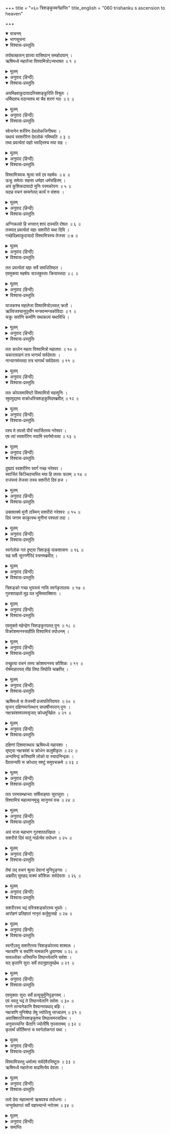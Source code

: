 +++
title = "०६० त्रिशङ्कुस्वर्गप्राप्तिः"
title_english = "060 trishanku s ascension to heaven"

+++
<details open><summary>वाचनम्</summary>
<div caption="श्रीराम-हरिसीताराममूर्ति-घनपाठिभ्यां वचनम्" class="audioEmbed" src="https://archive.org/download/Ramayana-recitation-Sriram-harisItArAmamUrti-Ghanapaati-v2/Kanda_1/Kanda_1_BK-060-Thrishamkoh_Swarga_Prapthihi.mp3"></div>
</details>

<details><summary>भागसूचना</summary>

60. विश्वामित्रका ऋषियोंसे त्रिशंकुका यज्ञ करानेके लिये अनुरोध, ऋषियोंद्वारा यज्ञका आरम्भ, त्रिशंकुका सशरीर स्वर्गगमन, इन्द्रद्वारा स्वर्गसे उनके गिराये जानेपर क्षुब्ध हुए विश्वामित्रका नूतन देवसर्गके लिये उद्योग, फिर देवताओंके अनुरोधसे उनका इस कार्यसे विरत होना
</details>

<details open><summary>विश्वास-प्रस्तुतिः</summary>

तपोबलहतान् ज्ञात्वा वासिष्ठान् समहोदयान् ।  
ऋषिमध्ये महातेजा विश्वामित्रोऽभ्यभाषत ॥ १ ॥
</details>

<details><summary>मूलम्</summary>

तपोबलहतान् ज्ञात्वा वासिष्ठान् समहोदयान् ।  
ऋषिमध्ये महातेजा विश्वामित्रोऽभ्यभाषत ॥ १ ॥
</details>

<details><summary>अनुवाद (हिन्दी)</summary>

[शतानन्दजी कहते हैं—श्रीराम!] महोदयसहित वसिष्ठके पुत्रोंको अपने तपोबलसे नष्ट हुआ जान महातेजस्वी विश्वामित्रने ऋषियोंके बीचमें इस प्रकार कहा— ॥ १ ॥
</details>

<details open><summary>विश्वास-प्रस्तुतिः</summary>

अयमिक्ष्वाकुदायादस्त्रिशङ्कुरिति विश्रुतः ।  
धर्मिष्ठश्च वदान्यश्च मां चैव शरणं गतः ॥ २ ॥
</details>

<details><summary>मूलम्</summary>

अयमिक्ष्वाकुदायादस्त्रिशङ्कुरिति विश्रुतः ।  
धर्मिष्ठश्च वदान्यश्च मां चैव शरणं गतः ॥ २ ॥
</details>

<details><summary>अनुवाद (हिन्दी)</summary>

‘मुनिवरो! ये इक्ष्वाकुवंशमें उत्पन्न राजा त्रिशंकु हैं । ये विख्यात नरेश बड़े ही धर्मात्मा और दानी रहे हैं तथा इस समय मेरी शरणमें आये हैं ॥ २ ॥
</details>

<details open><summary>विश्वास-प्रस्तुतिः</summary>

स्वेनानेन शरीरेण देवलोकजिगीषया ।  
यथायं स्वशरीरेण देवलोकं गमिष्यति ॥ ३ ॥  
तथा प्रवर्त्यतां यज्ञो भवद्भिश्च मया सह ।
</details>

<details><summary>मूलम्</summary>

स्वेनानेन शरीरेण देवलोकजिगीषया ।  
यथायं स्वशरीरेण देवलोकं गमिष्यति ॥ ३ ॥  
तथा प्रवर्त्यतां यज्ञो भवद्भिश्च मया सह ।
</details>

<details><summary>अनुवाद (हिन्दी)</summary>

‘इनकी इच्छा है कि मैं अपने इसी शरीरसे देवलोकपर अधिकार प्राप्त करूँ । अतः आपलोग मेरे साथ रहकर ऐसे यज्ञका अनुष्ठान करें, जिससे इन्हें इस शरीरसे ही देवलोककी प्राप्ति हो सके’ ॥ ३ १/२ ॥
</details>

<details open><summary>विश्वास-प्रस्तुतिः</summary>

विश्वामित्रवचः श्रुत्वा सर्व एव महर्षयः ॥ ४ ॥  
ऊचुः समेताः सहसा धर्मज्ञा धर्मसंहितम् ।  
अयं कुशिकदायादो मुनिः परमकोपनः ॥ ५ ॥  
यदाह वचनं सम्यगेतत् कार्यं न संशयः ।
</details>

<details><summary>मूलम्</summary>

विश्वामित्रवचः श्रुत्वा सर्व एव महर्षयः ॥ ४ ॥  
ऊचुः समेताः सहसा धर्मज्ञा धर्मसंहितम् ।  
अयं कुशिकदायादो मुनिः परमकोपनः ॥ ५ ॥  
यदाह वचनं सम्यगेतत् कार्यं न संशयः ।
</details>

<details><summary>अनुवाद (हिन्दी)</summary>

विश्वामित्रजीकी यह बात सुनकर धर्मको जाननेवाले सभी महर्षियोंने सहसा एकत्र होकर आपसमें धर्मयुक्त परामर्श किया—‘ब्राह्मणो! कुशिकके पुत्र विश्वामित्र मुनि बड़े क्रोधी हैं । ये जो बात कह रहे हैं, उसका ठीक तरहसे पालन करना चाहिये । इसमें संशय नहीं है ॥ ४-५ १/२ ॥
</details>

<details open><summary>विश्वास-प्रस्तुतिः</summary>

अग्निकल्पो हि भगवान् शापं दास्यति रोषतः ॥ ६ ॥  
तस्मात् प्रवर्त्यतां यज्ञः सशरीरो यथा दिवि ।  
गच्छेदिक्ष्वाकुदायादो विश्वामित्रस्य तेजसा ॥ ७ ॥
</details>

<details><summary>मूलम्</summary>

अग्निकल्पो हि भगवान् शापं दास्यति रोषतः ॥ ६ ॥  
तस्मात् प्रवर्त्यतां यज्ञः सशरीरो यथा दिवि ।  
गच्छेदिक्ष्वाकुदायादो विश्वामित्रस्य तेजसा ॥ ७ ॥
</details>

<details><summary>अनुवाद (हिन्दी)</summary>

‘ये भगवान् विश्वामित्र अग्निके समान तेजस्वी हैं । यदि इनकी बात नहीं मानी गयी तो ये रोषपूर्वक शाप दे देंगे । इसलिये ऐसे यज्ञका आरम्भ करना चाहिये, जिससे विश्वामित्रके तेजसे ये इक्ष्वाकुनन्दन त्रिशंकु सशरीर स्वर्गलोकमें जा सकें’ ॥ ६-७ ॥
</details>

<details open><summary>विश्वास-प्रस्तुतिः</summary>

ततः प्रवर्त्यतां यज्ञः सर्वे समधितिष्ठत ।  
एवमुक्त्वा महर्षयः सञ्जह्रुस्ताः क्रियास्तदा ॥ ८ ॥
</details>

<details><summary>मूलम्</summary>

ततः प्रवर्त्यतां यज्ञः सर्वे समधितिष्ठत ।  
एवमुक्त्वा महर्षयः सञ्जह्रुस्ताः क्रियास्तदा ॥ ८ ॥
</details>

<details><summary>अनुवाद (हिन्दी)</summary>

इस तरह विचार करके उन्होंने सर्वसम्मतिसे यह निश्चय किया कि ‘यज्ञ आरम्भ किया जाय ।’ ऐसा निश्चय करके महर्षियोंने उस समय अपना-अपना कार्य आरम्भ किया ॥ ८ ॥
</details>

<details open><summary>विश्वास-प्रस्तुतिः</summary>

याजकश्च महातेजा विश्वामित्रोऽभवत् क्रतौ ।  
ऋत्विजश्चानुपूर्व्येण मन्त्रवन्मन्त्रकोविदाः ॥ ९ ॥  
चक्रुः सर्वाणि कर्माणि यथाकल्पं यथाविधि ।
</details>

<details><summary>मूलम्</summary>

याजकश्च महातेजा विश्वामित्रोऽभवत् क्रतौ ।  
ऋत्विजश्चानुपूर्व्येण मन्त्रवन्मन्त्रकोविदाः ॥ ९ ॥  
चक्रुः सर्वाणि कर्माणि यथाकल्पं यथाविधि ।
</details>

<details><summary>अनुवाद (हिन्दी)</summary>

महातेजस्वी विश्वामित्र स्वयं ही उस यज्ञमें याजक (अध्वर्यु) हुए । फिर क्रमशः अनेक मन्त्रवेत्ता ब्राह्मण ऋत्विज् हुए; जिन्होंने कल्पशास्त्रके अनुसार विधि एवं मन्त्रोच्चारणपूर्वक सारे कार्य सम्पन्न किये ॥ ९ १/२ ॥
</details>

<details open><summary>विश्वास-प्रस्तुतिः</summary>

ततः कालेन महता विश्वामित्रो महातपाः ॥ १० ॥  
चकारावाहनं तत्र भागार्थं सर्वदेवताः ।  
नाभ्यागमंस्तदा तत्र भागार्थं सर्वदेवताः ॥ ११ ॥
</details>

<details><summary>मूलम्</summary>

ततः कालेन महता विश्वामित्रो महातपाः ॥ १० ॥  
चकारावाहनं तत्र भागार्थं सर्वदेवताः ।  
नाभ्यागमंस्तदा तत्र भागार्थं सर्वदेवताः ॥ ११ ॥
</details>

<details><summary>अनुवाद (हिन्दी)</summary>

तदनन्तर बहुत समयतक यत्नपूर्वक मन्त्रपाठ करके महातपस्वी विश्वामित्रने अपना-अपना भाग ग्रहण करनेके लिये सम्पूर्ण देवताओंका आवाहन किया; परंतु उस समय वहाँ भाग लेनेके लिये वे सब देवता नहीं आये ॥ १०-११ ॥
</details>

<details open><summary>विश्वास-प्रस्तुतिः</summary>

ततः कोपसमाविष्टो विश्वामित्रो महामुनिः ।  
स्रुवमुद्यम्य सक्रोधस्त्रिशङ्कुमिदमब्रवीत् ॥ १२ ॥
</details>

<details><summary>मूलम्</summary>

ततः कोपसमाविष्टो विश्वामित्रो महामुनिः ।  
स्रुवमुद्यम्य सक्रोधस्त्रिशङ्कुमिदमब्रवीत् ॥ १२ ॥
</details>

<details><summary>अनुवाद (हिन्दी)</summary>

इससे महामुनि विश्वामित्रको बड़ा क्रोध आया और उन्होंने स्रुवा उठाकर रोषके साथ राजा त्रिशंकुसे इस प्रकार कहा— ॥ १२ ॥
</details>

<details open><summary>विश्वास-प्रस्तुतिः</summary>

पश्य मे तपसो वीर्यं स्वार्जितस्य नरेश्वर ।  
एष त्वां स्वशरीरेण नयामि स्वर्गमोजसा ॥ १३ ॥
</details>

<details><summary>मूलम्</summary>

पश्य मे तपसो वीर्यं स्वार्जितस्य नरेश्वर ।  
एष त्वां स्वशरीरेण नयामि स्वर्गमोजसा ॥ १३ ॥
</details>

<details><summary>अनुवाद (हिन्दी)</summary>

‘नरेश्वर! अब तुम मेरे द्वारा उपार्जित तपस्याका बल देखो । मैं अभी तुम्हें अपनी शक्तिसे सशरीर स्वर्गलोकमें पहुँचाता हूँ ॥ १३ ॥
</details>

<details open><summary>विश्वास-प्रस्तुतिः</summary>

दुष्प्रापं स्वशरीरेण स्वर्गं गच्छ नरेश्वर ।  
स्वार्जितं किञ्चिदप्यस्ति मया हि तपसः फलम् ॥ १४ ॥  
राजंस्त्वं तेजसा तस्य सशरीरो दिवं व्रज ।
</details>

<details><summary>मूलम्</summary>

दुष्प्रापं स्वशरीरेण स्वर्गं गच्छ नरेश्वर ।  
स्वार्जितं किञ्चिदप्यस्ति मया हि तपसः फलम् ॥ १४ ॥  
राजंस्त्वं तेजसा तस्य सशरीरो दिवं व्रज ।
</details>

<details><summary>अनुवाद (हिन्दी)</summary>

‘राजन्! आज तुम अपने इस शरीरके साथ ही दुर्लभ स्वर्गलोकको जाओ । नरेश्वर! यदि मैंने तपस्याका कुछ भी फल प्राप्त किया है तो उसके प्रभावसे तुम सशरीर स्वर्गलोकको जाओ’ ॥ १४ १/२ ॥
</details>

<details open><summary>विश्वास-प्रस्तुतिः</summary>

उक्तवाक्ये मुनौ तस्मिन् सशरीरो नरेश्वरः ॥ १५ ॥  
दिवं जगाम काकुत्स्थ मुनीनां पश्यतां तदा ।
</details>

<details><summary>मूलम्</summary>

उक्तवाक्ये मुनौ तस्मिन् सशरीरो नरेश्वरः ॥ १५ ॥  
दिवं जगाम काकुत्स्थ मुनीनां पश्यतां तदा ।
</details>

<details><summary>अनुवाद (हिन्दी)</summary>

श्रीराम! विश्वामित्र मुनिके इतना कहते ही राजा त्रिशंकु सब मुनियोंके देखते-देखते उस समय अपने शरीरके साथ ही स्वर्गलोकको चले गये ॥ १५ १/२ ॥
</details>

<details open><summary>विश्वास-प्रस्तुतिः</summary>

स्वर्गलोकं गतं दृष्ट्वा त्रिशङ्कुं पाकशासनः ॥ १६ ॥  
सह सर्वैः सुरगणैरिदं वचनमब्रवीत् ।
</details>

<details><summary>मूलम्</summary>

स्वर्गलोकं गतं दृष्ट्वा त्रिशङ्कुं पाकशासनः ॥ १६ ॥  
सह सर्वैः सुरगणैरिदं वचनमब्रवीत् ।
</details>

<details><summary>अनुवाद (हिन्दी)</summary>

त्रिशंकुको स्वर्गलोकमें पहुँचा हुआ देख समस्त देवताओंके साथ पाकशासन इन्द्रने उनसे इस प्रकार कहा— ॥ १६ १/२ ॥
</details>

<details open><summary>विश्वास-प्रस्तुतिः</summary>

त्रिशङ्को गच्छ भूयस्त्वं नासि स्वर्गकृतालयः ॥ १७ ॥  
गुरुशापहतो मूढ पत भूमिमवाक्शिराः ।
</details>

<details><summary>मूलम्</summary>

त्रिशङ्को गच्छ भूयस्त्वं नासि स्वर्गकृतालयः ॥ १७ ॥  
गुरुशापहतो मूढ पत भूमिमवाक्शिराः ।
</details>

<details><summary>अनुवाद (हिन्दी)</summary>

‘मूर्ख त्रिशंकु! तू फिर यहाँसे लौट जा, तेरे लिये स्वर्गमें स्थान नहीं है । तू गुरुके शापसे नष्ट हो चुका है, अतः नीचे मुँह किये पुनः पृथ्वीपर गिर जा’ ॥ १७ १/२ ॥
</details>

<details open><summary>विश्वास-प्रस्तुतिः</summary>

एवमुक्तो महेन्द्रेण त्रिशङ्कुरपतत् पुनः ॥ १८ ॥  
विक्रोशमानस्त्राहीति विश्वामित्रं तपोधनम् ।
</details>

<details><summary>मूलम्</summary>

एवमुक्तो महेन्द्रेण त्रिशङ्कुरपतत् पुनः ॥ १८ ॥  
विक्रोशमानस्त्राहीति विश्वामित्रं तपोधनम् ।
</details>

<details><summary>अनुवाद (हिन्दी)</summary>

इन्द्रके इतना कहते ही राजा त्रिशंकु तपोधन विश्वामित्रको पुकारकर ‘त्राहि-त्राहि’ की रट लगाते हुए पुनः स्वर्गसे नीचे गिरे ॥ १८ १/२ ॥
</details>

<details open><summary>विश्वास-प्रस्तुतिः</summary>

तच्छ्रुत्वा वचनं तस्य क्रोशमानस्य कौशिकः ॥ १९ ॥  
रोषमाहारयत् तीव्रं तिष्ठ तिष्ठेति चाब्रवीत् ।
</details>

<details><summary>मूलम्</summary>

तच्छ्रुत्वा वचनं तस्य क्रोशमानस्य कौशिकः ॥ १९ ॥  
रोषमाहारयत् तीव्रं तिष्ठ तिष्ठेति चाब्रवीत् ।
</details>

<details><summary>अनुवाद (हिन्दी)</summary>

चीखते-चिल्लाते हुए त्रिशंकुकी वह करुण पुकार सुनकर कौशिक मुनिको बड़ा क्रोध हुआ । वे त्रिशंकुसे बोले— ‘राजन्! वहीं ठहर जा, वहीं ठहर जा’ (उनके ऐसा कहनेपर त्रिशंकु बीचमें ही लटके रह गये) ॥ १९ १/२ ॥
</details>

<details open><summary>विश्वास-प्रस्तुतिः</summary>

ऋषिमध्ये स तेजस्वी प्रजापतिरिवापरः ॥ २० ॥  
सृजन् दक्षिणमार्गस्थान् सप्तर्षीनपरान् पुनः ।  
नक्षत्रवंशमपरमसृजत् क्रोधमूर्च्छितः ॥ २१ ॥
</details>

<details><summary>मूलम्</summary>

ऋषिमध्ये स तेजस्वी प्रजापतिरिवापरः ॥ २० ॥  
सृजन् दक्षिणमार्गस्थान् सप्तर्षीनपरान् पुनः ।  
नक्षत्रवंशमपरमसृजत् क्रोधमूर्च्छितः ॥ २१ ॥
</details>

<details><summary>अनुवाद (हिन्दी)</summary>

तत्पश्चात् तेजस्वी विश्वामित्रने ऋषिमण्डलीके बीच दूसरे प्रजापतिके समान दक्षिणमार्गके लिये नये सप्तर्षियोंकी सृष्टि की तथा क्रोधसे भरकर उन्होंने नवीन नक्षत्रोंका भी निर्माण कर डाला ॥ २०-२१ ॥
</details>

<details open><summary>विश्वास-प्रस्तुतिः</summary>

दक्षिणां दिशमास्थाय ऋषिमध्ये महायशाः ।  
सृष्ट्वा नक्षत्रवंशं च क्रोधेन कलुषीकृतः ॥ २२ ॥  
अन्यमिन्द्रं करिष्यामि लोको वा स्यादनिन्द्रकः ।  
दैवतान्यपि स क्रोधात् स्रष्टुं समुपचक्रमे ॥ २३ ॥
</details>

<details><summary>मूलम्</summary>

दक्षिणां दिशमास्थाय ऋषिमध्ये महायशाः ।  
सृष्ट्वा नक्षत्रवंशं च क्रोधेन कलुषीकृतः ॥ २२ ॥  
अन्यमिन्द्रं करिष्यामि लोको वा स्यादनिन्द्रकः ।  
दैवतान्यपि स क्रोधात् स्रष्टुं समुपचक्रमे ॥ २३ ॥
</details>

<details><summary>अनुवाद (हिन्दी)</summary>

वे महायशस्वी मुनि क्रोधसे कलुषित हो दक्षिण दिशामें ऋषिमण्डलीके बीच नूतन नक्षत्रमालाओंकी सृष्टि करके यह विचार करने लगे कि ‘मैं दूसरे इन्द्रकी सृष्टि करूँगा अथवा मेरे द्वारा रचित स्वर्गलोक बिना इन्द्रके ही रहेगा ।’ ऐसा निश्चय करके उन्होंने क्रोधपूर्वक नूतन देवताओंकी सृष्टि प्रारम्भ की ॥ २२-२३ ॥
</details>

<details open><summary>विश्वास-प्रस्तुतिः</summary>

ततः परमसम्भ्रान्ताः सर्षिसङ्घाः सुरासुराः ।  
विश्वामित्रं महात्मानमूचुः सानुनयं वचः ॥ २४ ॥
</details>

<details><summary>मूलम्</summary>

ततः परमसम्भ्रान्ताः सर्षिसङ्घाः सुरासुराः ।  
विश्वामित्रं महात्मानमूचुः सानुनयं वचः ॥ २४ ॥
</details>

<details><summary>अनुवाद (हिन्दी)</summary>

इससे समस्त देवता, असुर और ऋषि-समुदाय बहुत घबराये और सभी वहाँ आकर महात्मा विश्वामित्रसे विनयपूर्वक बोले— ॥ २४ ॥
</details>

<details open><summary>विश्वास-प्रस्तुतिः</summary>

अयं राजा महाभाग गुरुशापपरिक्षतः ।  
सशरीरो दिवं यातुं नार्हत्येव तपोधन ॥ २५ ॥
</details>

<details><summary>मूलम्</summary>

अयं राजा महाभाग गुरुशापपरिक्षतः ।  
सशरीरो दिवं यातुं नार्हत्येव तपोधन ॥ २५ ॥
</details>

<details><summary>अनुवाद (हिन्दी)</summary>

‘महाभाग! ये राजा त्रिशंकु गुरुके शापसे अपना पुण्य नष्ट करके चाण्डाल हो गये हैं; अतः तपोधन! ये सशरीर स्वर्गमें जानेके कदापि अधिकारी नहीं हैं’ ॥
</details>

<details open><summary>विश्वास-प्रस्तुतिः</summary>

तेषां तद् वचनं श्रुत्वा देवानां मुनिपुङ्गवः ।  
अब्रवीत् सुमहद् वाक्यं कौशिकः सर्वदेवताः ॥ २६ ॥
</details>

<details><summary>मूलम्</summary>

तेषां तद् वचनं श्रुत्वा देवानां मुनिपुङ्गवः ।  
अब्रवीत् सुमहद् वाक्यं कौशिकः सर्वदेवताः ॥ २६ ॥
</details>

<details><summary>अनुवाद (हिन्दी)</summary>

उन देवताओंकी यह बात सुनकर मुनिवर कौशिकने सम्पूर्ण देवताओंसे परमोत्कृष्ट वचन कहा— ॥ २६ ॥
</details>

<details open><summary>विश्वास-प्रस्तुतिः</summary>

सशरीरस्य भद्रं वस्त्रिशङ्कोरस्य भूपतेः ।  
आरोहणं प्रतिज्ञातं नानृतं कर्तुमुत्सहे ॥ २७ ॥
</details>

<details><summary>मूलम्</summary>

सशरीरस्य भद्रं वस्त्रिशङ्कोरस्य भूपतेः ।  
आरोहणं प्रतिज्ञातं नानृतं कर्तुमुत्सहे ॥ २७ ॥
</details>

<details><summary>अनुवाद (हिन्दी)</summary>

‘देवगण! आपका कल्याण हो । मैंने राजा त्रिशंकुको सदेह स्वर्ग भेजनेकी प्रतिज्ञा कर ली है; अतः उसे मैं झूठी नहीं कर सकता ॥ २७ ॥
</details>

<details open><summary>विश्वास-प्रस्तुतिः</summary>

स्वर्गोऽस्तु सशरीरस्य त्रिशङ्कोरस्य शाश्वतः ।  
नक्षत्राणि च सर्वाणि मामकानि ध्रुवाण्यथ ॥ २८ ॥  
यावल्लोका धरिष्यन्ति तिष्ठन्त्वेतानि सर्वशः ।  
यत् कृतानि सुराः सर्वे तदनुज्ञातुमर्हथ ॥ २९ ॥
</details>

<details><summary>मूलम्</summary>

स्वर्गोऽस्तु सशरीरस्य त्रिशङ्कोरस्य शाश्वतः ।  
नक्षत्राणि च सर्वाणि मामकानि ध्रुवाण्यथ ॥ २८ ॥  
यावल्लोका धरिष्यन्ति तिष्ठन्त्वेतानि सर्वशः ।  
यत् कृतानि सुराः सर्वे तदनुज्ञातुमर्हथ ॥ २९ ॥
</details>

<details><summary>अनुवाद (हिन्दी)</summary>

‘इन महाराज त्रिशंकुको सदा स्वर्गलोकका सुख प्राप्त होता रहे । मैंने जिन नक्षत्रोंका निर्माण किया है, वे सब सदा मौजूद रहें । जबतक संसार रहे, तबतक ये सभी वस्तुएँ, जिनकी मेरे द्वारा सृष्टि हुई है, सदा बनी रहें । देवताओ! आप सब लोग इन बातोंका अनुमोदन करें’ ॥
</details>

<details open><summary>विश्वास-प्रस्तुतिः</summary>

एवमुक्ताः सुराः सर्वे प्रत्यूचुर्मुनिपुङ्गवम् ।  
एवं भवतु भद्रं ते तिष्ठन्त्वेतानि सर्वशः ॥ ३० ॥  
गगने तान्यनेकानि वैश्वानरपथाद् बहिः ।  
नक्षत्राणि मुनिश्रेष्ठ तेषु ज्योतिःषु जाज्वलन् ॥ ३१ ॥  
अवाक्शिरास्त्रिशङ्कुश्च तिष्ठत्वमरसन्निभः ।  
अनुयास्यन्ति चैतानि ज्योतींषि नृपसत्तमम् ॥ ३२ ॥  
कृतार्थं कीर्तिमन्तं च स्वर्गलोकगतं यथा ।
</details>

<details><summary>मूलम्</summary>

एवमुक्ताः सुराः सर्वे प्रत्यूचुर्मुनिपुङ्गवम् ।  
एवं भवतु भद्रं ते तिष्ठन्त्वेतानि सर्वशः ॥ ३० ॥  
गगने तान्यनेकानि वैश्वानरपथाद् बहिः ।  
नक्षत्राणि मुनिश्रेष्ठ तेषु ज्योतिःषु जाज्वलन् ॥ ३१ ॥  
अवाक्शिरास्त्रिशङ्कुश्च तिष्ठत्वमरसन्निभः ।  
अनुयास्यन्ति चैतानि ज्योतींषि नृपसत्तमम् ॥ ३२ ॥  
कृतार्थं कीर्तिमन्तं च स्वर्गलोकगतं यथा ।
</details>

<details><summary>अनुवाद (हिन्दी)</summary>

उनके ऐसा कहनेपर सब देवता मुनिवर विश्वामित्रसे बोले—‘महर्षे! ऐसा ही हो । ये सभी वस्तुएँ बनी रहें और आपका कल्याण हो । मुनिश्रेष्ठ! आपके रचे हुए अनेक नक्षत्र आकाशमें वैश्वानरपथसे बाहर प्रकाशित होंगे और उन्हीं ज्योतिर्मय नक्षत्रोंके बीचमें सिर नीचा किये त्रिशंकु भी प्रकाशमान रहेंगे । वहाँ इनकी स्थिति देवताओंके समान होगी और ये सभी नक्षत्र इन कृतार्थ एवं यशस्वी नृपश्रेष्ठका स्वर्गीय पुरुषकी भाँति अनुसरण करते रहेंगे’ ॥
</details>

<details open><summary>विश्वास-प्रस्तुतिः</summary>

विश्वामित्रस्तु धर्मात्मा सर्वदेवैरभिष्टुतः ॥ ३३ ॥  
ऋषिमध्ये महातेजा बाढमित्येव देवताः ।
</details>

<details><summary>मूलम्</summary>

विश्वामित्रस्तु धर्मात्मा सर्वदेवैरभिष्टुतः ॥ ३३ ॥  
ऋषिमध्ये महातेजा बाढमित्येव देवताः ।
</details>

<details><summary>अनुवाद (हिन्दी)</summary>

इसके बाद सम्पूर्ण देवताओंने ऋषियोंके बीचमें ही महातेजस्वी धर्मात्मा विश्वामित्र मुनिकी स्तुति की । इससे प्रसन्न होकर उन्होंने ‘बहुत अच्छा’ कहकर देवताओंका अनुरोध स्वीकार कर लिया ॥ ३३ १/२ ॥
</details>

<details open><summary>विश्वास-प्रस्तुतिः</summary>

ततो देवा महात्मानो ऋषयश्च तपोधनाः ।  
जग्मुर्यथागतं सर्वे यज्ञस्यान्ते नरोत्तम ॥ ३४ ॥
</details>

<details><summary>मूलम्</summary>

ततो देवा महात्मानो ऋषयश्च तपोधनाः ।  
जग्मुर्यथागतं सर्वे यज्ञस्यान्ते नरोत्तम ॥ ३४ ॥
</details>

<details><summary>अनुवाद (हिन्दी)</summary>

नरश्रेष्ठ श्रीराम! तदनन्तर यज्ञ समाप्त होनेपर सब देवता और तपोधन महर्षि जैसे आये थे, उसी प्रकार अपने-अपने स्थानको लौट गये ॥ ३४ ॥
</details>

<details><summary>समाप्तिः</summary>

इत्यार्षे श्रीमद्रामायणे वाल्मीकीये आदिकाव्ये बालकाण्डे षष्टितमः सर्गः ॥ ६० ॥  
इस प्रकार श्रीवाल्मीकिनिर्मित आर्षरामायण आदिकाव्यके बालकाण्डमें साठवाँ सर्ग पूरा हुआ ॥ ६० ॥
</details>

